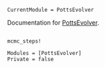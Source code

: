 ```@meta
CurrentModule = PottsEvolver
```

Documentation for [PottsEvolver](https://github.com/PierreBarrat/PottsEvolver.jl).

```@index
```

```@docs
mcmc_steps!
```

```@autodocs
Modules = [PottsEvolver]
Private = false
```